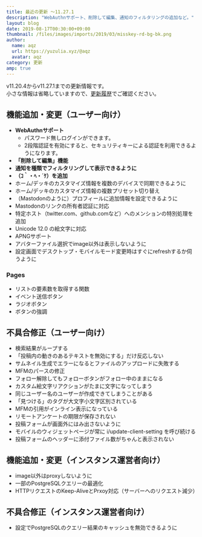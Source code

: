 ```yaml
---
title: 最近の更新 ～11.27.1
description: "WebAuthnサポート、削除して編集、通知のフィルタリングの追加など。"
layout: blog
date: 2019-08-17T00:30:00+09:00
thumbnail: /files/images/imports/2019/03/misskey-rd-bg-bk.png
author:
  name: aqz
  url: https://yuzulia.xyz/@aqz
  avatar: aqz
category: 更新
amp: true
---
```

v11.20.4からv11.27.1までの更新情報です。  
小さな情報は省略していますので、[更新履歴](https://https://github.com/syuilo/misskey/blob/59cb7992e2d68529fcc4cc921e69349bad758594/CHANGELOG.md#11270-20190729)でご確認ください。

## 機能追加・変更（ユーザー向け）
- **WebAuthnサポート**
  * パスワード無しログインができます。
  * 2段階認証を有効にすると、セキュリティキーによる認証を利用できるようになります。
- **「削除して編集」機能**
- **通知を種類でフィルタリングして表示できるように**
- **（ｺ｀・ﾍ・´ｹ）を追加**
- ホーム/デッキのカスタマイズ情報を複数のデバイスで同期できるように
- ホーム/デッキのカスタマイズ情報の複数プリセット切り替え
- （Mastodonのように）プロフィールに追加情報を設定できるように
- Mastodonのリンクの所有者認証に対応
- 特定ホスト（twitter.com、github.comなど）へのメンションの特別処理を追加
- Unicode 12.0 の絵文字に対応
- APNGサポート
- アバターファイル選択でimage以外は表示しないように
- 設定画面でデスクトップ・モバイルモード変更時はすぐにrefreshするか伺うように

### Pages
- リストの要素数を取得する関数
- イベント送信ボタン
- ラジオボタン
- ボタンの強調

## 不具合修正（ユーザー向け）
- 検索結果がループする
- 「投稿内の動きのあるテキストを無効にする」だけ反応しない
- サムネイル生成でエラーになるとファイルのアップロードに失敗する
- MFMのパースの修正
- フォロー解除してもフォローボタンがフォロー中のままになる
- カスタム絵文字リアクションがたまに文字になってしまう
- 同じユーザー名のユーザーが作成できてしまうことがある
- 「見つける」のタグが大文字小文字区別されている
- MFMの引用がインライン表示になっている
- リモートアンケートの期限が保存されない
- 投稿フォームが画面外にはみ出さないように
- モバイルのウィジェットページが常に i/update-client-setting を呼び続ける
- 投稿フォームのヘッダーに添付ファイル数がちゃんと表示されない

## 機能追加・変更（インスタンス運営者向け）
- image以外はproxyしないように
- 一部のPostgreSQLクエリーの最適化
- HTTPリクエストのKeep-AliveとPrxoy対応（サーバーへのリクエスト減少）

## 不具合修正（インスタンス運営者向け）
- 設定でPostgreSQLのクエリー結果のキャッシュを無効できるように

